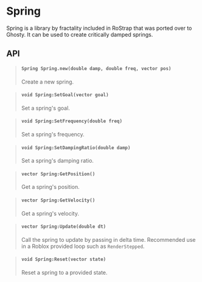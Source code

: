 # Spring
Spring is a library by fractality included in RoStrap that was ported over to Ghosty. It can be used to create critically damped springs.

## API
> #### `Spring Spring.new(double damp, double freq, vector pos)`
> Create a new spring.

> #### `void Spring:SetGoal(vector goal)`
> Set a spring's goal.

> #### `void Spring:SetFrequency(double freq)`
> Set a spring's frequency.

> #### `void Spring:SetDampingRatio(double damp)`
> Set a spring's damping ratio.

> #### `vector Spring:GetPosition()`
> Get a spring's position.

> #### `vector Spring:GetVelocity()`
> Get a spring's velocity.

> #### `vector Spring:Update(double dt)`
> Call the spring to update by passing in delta time. Recommended use in a Roblox provided loop such as `RenderStepped`.

> #### `void Spring:Reset(vector state)`
> Reset a spring to a provided state.